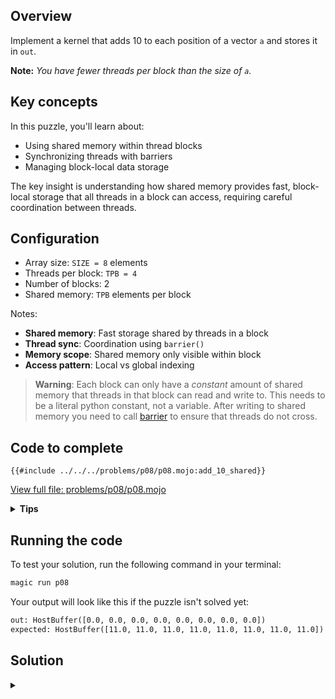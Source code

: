 ## Overview

Implement a kernel that adds 10 to each position of a vector `a` and stores it in `out`.

**Note:** _You have fewer threads per block than the size of `a`._

## Key concepts

In this puzzle, you'll learn about:
- Using shared memory within thread blocks
- Synchronizing threads with barriers
- Managing block-local data storage

The key insight is understanding how shared memory provides fast, block-local storage that all threads in a block can access, requiring careful coordination between threads.

## Configuration

- Array size: `SIZE = 8` elements
- Threads per block: `TPB = 4`
- Number of blocks: 2
- Shared memory: `TPB` elements per block

Notes:

- **Shared memory**: Fast storage shared by threads in a block
- **Thread sync**: Coordination using `barrier()`
- **Memory scope**: Shared memory only visible within block
- **Access pattern**: Local vs global indexing

> **Warning**: Each block can only have a *constant* amount of shared memory that threads in that block can read and write to. This needs to be a literal python constant, not a variable. After writing to shared memory you need to call [barrier](https://docs.modular.com/mojo/stdlib/gpu/sync/barrier/) to ensure that threads do not cross.

## Code to complete

```mojo
{{#include ../../../problems/p08/p08.mojo:add_10_shared}}
```
<a href="{{#include ../_includes/repo_url.md}}/blob/main/problems/p08/p08.mojo" class="filename">View full file: problems/p08/p08.mojo</a>

<details>
<summary><strong>Tips</strong></summary>

<div class="solution-tips">

1. Wait for shared memory load with `barrier()`
2. Use `local_i` to access shared memory: `shared[local_i]`
3. Use `global_i` for output: `out[global_i]`
4. Add guard: `if global_i < size`
</div>
</details>

## Running the code

To test your solution, run the following command in your terminal:

```bash
magic run p08
```

Your output will look like this if the puzzle isn't solved yet:
```txt
out: HostBuffer([0.0, 0.0, 0.0, 0.0, 0.0, 0.0, 0.0, 0.0])
expected: HostBuffer([11.0, 11.0, 11.0, 11.0, 11.0, 11.0, 11.0, 11.0])
```

## Solution

<details class="solution-details">
<summary></summary>

```mojo
{{#include ../../../solutions/p08/p08.mojo:add_10_shared_solution}}
```

<div class="solution-explanation">

This solution demonstrates key concepts of shared memory usage in GPU programming:

1. **Memory hierarchy**
   - Global memory: `a` and `out` arrays (slow, visible to all blocks)
   - Shared memory: `shared` array (fast, thread-block local)
   - Example for 8 elements with 4 threads per block:
     ```txt
     Global array a: [1 1 1 1 | 1 1 1 1]  # Input: all ones

     Block (0):      Block (1):
     shared[0..3]    shared[0..3]
     [1 1 1 1]       [1 1 1 1]
     ```

2. **Thread coordination**
   - Load phase:
     ```txt
     Thread 0: shared[0] = a[0]=1    Thread 2: shared[2] = a[2]=1
     Thread 1: shared[1] = a[1]=1    Thread 3: shared[3] = a[3]=1
     barrier()    ↓         ↓        ↓         ↓   # Wait for all loads
     ```
   - Process phase: Each thread adds 10 to its shared memory value
   - Result: `out[i] = shared[local_i] + 10 = 11`

3. **Index mapping**
   - Global index: `block_dim.x * block_idx.x + thread_idx.x`
     ```txt
     Block 0 output: [11 11 11 11]
     Block 1 output: [11 11 11 11]
     ```
   - Local index: `thread_idx.x` for shared memory access
     ```txt
     Both blocks process: 1 + 10 = 11
     ```

4. **Memory access pattern**
   - Load: Global → Shared (coalesced reads of 1s)
   - Sync: `barrier()` ensures all loads complete
   - Process: Add 10 to shared values
   - Store: Write 11s back to global memory

This pattern shows how to use shared memory to optimize data access while maintaining thread coordination within blocks.
</div>
</details>
